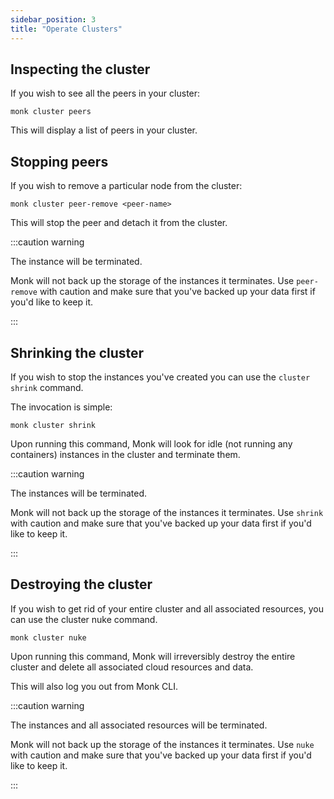 ```yaml
---
sidebar_position: 3
title: "Operate Clusters"
---
```


## Inspecting the cluster

If you wish to see all the peers in your cluster:

    monk cluster peers

This will display a list of peers in your cluster.

## Stopping peers

If you wish to remove a particular node from the cluster:

    monk cluster peer-remove <peer-name>

This will stop the peer and detach it from the cluster.

:::caution warning

The instance will be terminated.

Monk will not back up the storage of the instances it terminates. Use `peer-remove` with caution and make sure that you've backed up your data first if you'd like to keep it.

:::

## Shrinking the cluster

If you wish to stop the instances you've created you can use the `cluster shrink` command.

The invocation is simple:

    monk cluster shrink

Upon running this command, Monk will look for idle (not running any containers) instances in the cluster and terminate them.

:::caution warning

The instances will be terminated.

Monk will not back up the storage of the instances it terminates. Use `shrink` with caution and make sure that you've backed up your data first if you'd like to keep it.

:::

## Destroying the cluster

If you wish to get rid of your entire cluster and all associated resources, you can use the cluster nuke command.

    monk cluster nuke

Upon running this command, Monk will irreversibly destroy the entire cluster and delete all associated cloud resources and data.

This will also log you out from Monk CLI.

:::caution warning

The instances and all associated resources will be terminated.

Monk will not back up the storage of the instances it terminates. Use `nuke` with caution and make sure that you've backed up your data first if you'd like to keep it.

:::